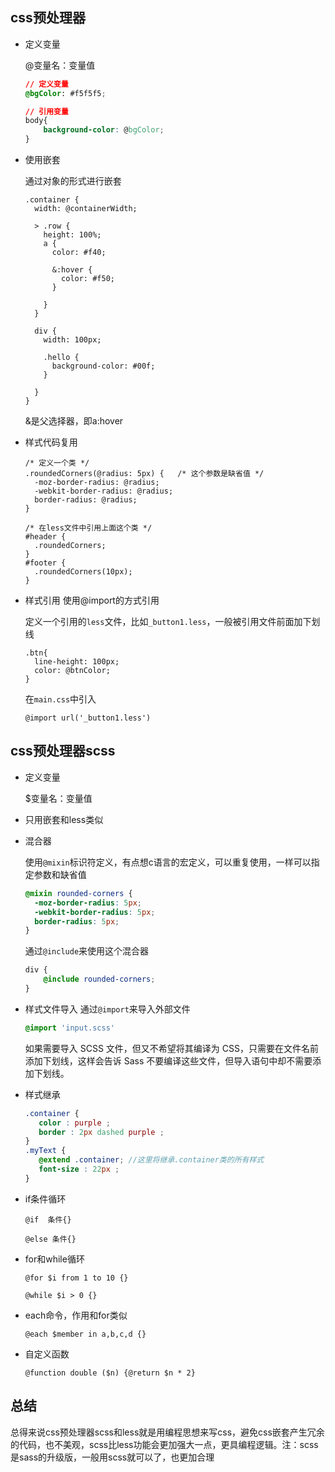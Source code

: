 ## css预处理器

- 定义变量

  @变量名：变量值

  ```css
  // 定义变量
  @bgColor: #f5f5f5;
  
  // 引用变量
  body{
      background-color: @bgColor;
  }
  ```

  

- 使用嵌套

  通过对象的形式进行嵌套

  ```less
  .container {
    width: @containerWidth;
  
    > .row {
      height: 100%;
      a {
        color: #f40;
  
        &:hover {
          color: #f50;
        }
  
      }
    }
  
    div {
      width: 100px;
  
      .hello {
        background-color: #00f;
      }
  
    }
  }
  ```

  &是父选择器，即a:hover

- 样式代码复用

  ```less
  /* 定义一个类 */
  .roundedCorners(@radius: 5px) {   /* 这个参数是缺省值 */
    -moz-border-radius: @radius;
    -webkit-border-radius: @radius;
    border-radius: @radius;
  }
  ```

  ```less
  /* 在less文件中引用上面这个类 */
  #header {
    .roundedCorners;
  }
  #footer {
    .roundedCorners(10px);
  }
  ```

  

- 样式引用 使用@import的方式引用

  定义一个引用的`less`文件，比如`_button1.less`，一般被引用文件前面加下划线

  ```less
  .btn{
    line-height: 100px;
    color: @btnColor;
  }
  ```

  在`main.css`中引入

  `@import url('_button1.less')`

## css预处理器scss

- 定义变量

  $变量名：变量值

- 只用嵌套和less类似

- 混合器

  使用`@mixin`标识符定义，有点想c语言的宏定义，可以重复使用，一样可以指定参数和缺省值

  ```scss
  @mixin rounded-corners {
    -moz-border-radius: 5px;
    -webkit-border-radius: 5px;
    border-radius: 5px;
  }
  ```

  通过`@include`来使用这个混合器

  ```scss
  div {
      @include rounded-corners;
  }
  ```

- 样式文件导入  通过`@import`来导入外部文件

  ```scss
  @import 'input.scss'
  ```

  如果需要导入 SCSS 文件，但又不希望将其编译为 CSS，只需要在文件名前添加下划线，这样会告诉 Sass 不要编译这些文件，但导入语句中却不需要添加下划线。

- 样式继承

  ```scss
  .container {
     color : purple ;
     border : 2px dashed purple ;
  }
  .myText {
     @extend .container; //这里将继承.container类的所有样式
     font-size : 22px ;
  }
  ```

  

- if条件循环

  `@if  条件{}`

  `@else 条件{}`

- for和while循环

  `@for $i from 1 to 10 {}`

  `@while $i > 0 {}`

- each命令，作用和for类似

  `@each $member in a,b,c,d {}`

- 自定义函数

  `@function double ($n) {@return $n * 2}`

## 总结

总得来说css预处理器scss和less就是用编程思想来写css，避免css嵌套产生冗余的代码，也不美观，scss比less功能会更加强大一点，更具编程逻辑。注：scss是sass的升级版，一般用scss就可以了，也更加合理